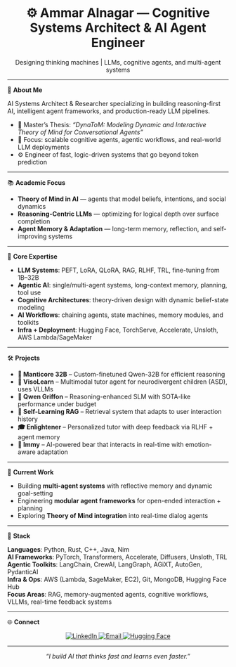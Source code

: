 <h1 align="center">⚙️ Ammar Alnagar — Cognitive Systems Architect & AI Agent Engineer</h1>
<p align="center">Designing thinking machines | LLMs, cognitive agents, and multi-agent systems</p>

---

🚀 **About Me**

AI Systems Architect & Researcher specializing in building reasoning-first AI, intelligent agent frameworks, and production-ready LLM pipelines.

- 🧠 Master’s Thesis: _“DynaToM: Modeling Dynamic and Interactive Theory of Mind for Conversational Agents”_
- 🤖 Focus: scalable cognitive agents, agentic workflows, and real-world LLM deployments
- ⚙️ Engineer of fast, logic-driven systems that go beyond token prediction

---

📚 **Academic Focus**

- **Theory of Mind in AI** — agents that model beliefs, intentions, and social dynamics
- **Reasoning-Centric LLMs** — optimizing for logical depth over surface completion
- **Agent Memory & Adaptation** — long-term memory, reflection, and self-improving systems

---

🧠 **Core Expertise**

- **LLM Systems**: PEFT, LoRA, QLoRA, RAG, RLHF, TRL, fine-tuning from 1B–32B
- **Agentic AI**: single/multi-agent systems, long-context memory, planning, tool use
- **Cognitive Architectures**: theory-driven design with dynamic belief-state modeling
- **AI Workflows**: chaining agents, state machines, memory modules, and toolkits
- **Infra + Deployment**: Hugging Face, TorchServe, Accelerate, Unsloth, AWS Lambda/SageMaker

---

🛠️ **Projects**

- **🧩 Manticore 32B** – Custom-finetuned Qwen-32B for efficient reasoning
- **🌈 VisoLearn** – Multimodal tutor agent for neurodivergent children (ASD), uses VLLMs
- **🔬 Qwen Griffon** – Reasoning-enhanced SLM with SOTA-like performance under budget
- **🧠 Self-Learning RAG** – Retrieval system that adapts to user interaction history
- **🎓 Enlightener** – Personalized tutor with deep feedback via RLHF + agent memory
- **🧸 Immy** – AI-powered bear that interacts in real-time with emotion-aware adaptation

---

📡 **Current Work**

- Building **multi-agent systems** with reflective memory and dynamic goal-setting  
- Engineering **modular agent frameworks** for open-ended interaction + planning  
- Exploring **Theory of Mind integration** into real-time dialog agents

---

🧰 **Stack**

**Languages**: Python, Rust, C++, Java, Nim  
**AI Frameworks**: PyTorch, Transformers, Accelerate, Diffusers, Unsloth, TRL  
**Agentic Toolkits**: LangChain, CrewAI, LangGraph, AGiXT, AutoGen, PydanticAI  
**Infra & Ops**: AWS (Lambda, SageMaker, EC2), Git, MongoDB, Hugging Face Hub  
**Focus Areas**: RAG, memory-augmented agents, cognitive workflows, VLLMs, real-time feedback systems

---

🌐 **Connect**

<p align="center">
  <a href="https://linkedin.com/in/ammar-alnagar-393413201">
    <img src="https://img.shields.io/badge/LinkedIn-%230077B5.svg?style=for-the-badge&logo=linkedin&logoColor=white" alt="LinkedIn">
  </a>
  <a href="mailto:Ammaralnagar416@gmail.com">
    <img src="https://img.shields.io/badge/Email-%23D14836.svg?style=for-the-badge&logo=gmail&logoColor=white" alt="Email">
  </a>
  <a href="https://huggingface.co/Daemontatox">
    <img src="https://img.shields.io/badge/Hugging%20Face-%23FF4F00.svg?style=for-the-badge&logo=huggingface&logoColor=white" alt="Hugging Face">
  </a>
</p>

---

<p align="center">
  <i>“I build AI that thinks fast and learns even faster.”</i>
</p>
